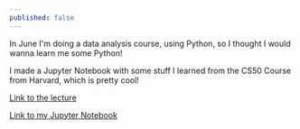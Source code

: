 ```yaml
---
published: false
---
```

In June I'm doing a data analysis course, using Python, so I thought I would wanna learn me some Python!

I made a Jupyter Notebook with some stuff I learned from the CS50 Course from Harvard, which is pretty cool! 

[Link to the lecture](https://www.youtube.com/watch?v=dgt6IfEXgDk)

[Link to my Jupyter Notebook](http://nbviewer.jupyter.org/github/thomasnilsson/ML-Intro-CS50/blob/master/CS50%20Intro%20to%20ML%20%28SciKit%29.ipynb)


